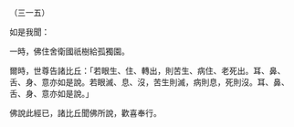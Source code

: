 （三一五）

如是我聞：

一時，佛住舍衛國祇樹給孤獨園。

爾時，世尊告諸比丘：「若眼生、住、轉出，則苦生、病住、老死出。耳、鼻、舌、身、意亦如是說。若眼滅、息、沒，苦生則滅，病則息，死則沒。耳、鼻、舌、身、意亦如是說。」

佛說此經已，諸比丘聞佛所說，歡喜奉行。



